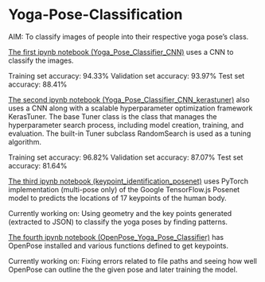 # Yoga-Pose-Classification

AIM: To classify images of people into their respective yoga pose’s class.

[The first ipynb notebook (Yoga_Pose_Classifier_CNN)](https://github.com/yj2811/Yoga-Pose-Classification/blob/main/Yoga_Pose_Classifier_CNN.ipynb) uses a CNN to classify the images.

Training set accuracy: 94.33%
Validation set accuracy: 93.97%
Test set accuracy: 88.41%

[The second ipynb notebook (Yoga_Pose_Classifier_CNN_kerastuner)](https://github.com/yj2811/Yoga-Pose-Classification/blob/main/Yoga_Pose_Classifier_CNN_kerastuner.ipynb) also uses a CNN along with a scalable hyperparameter optimization framework KerasTuner. The base Tuner class is the class that manages the hyperparameter search process, including model creation, training, and evaluation. The built-in Tuner subclass  RandomSearch is used as a tuning algorithm.

Training set accuracy: 96.82%
Validation set accuracy: 87.07%
Test set accuracy: 81.64%

[The third ipynb notebook (keypoint_identification_posenet)](https://github.com/yj2811/Yoga-Pose-Classification/blob/main/keypoint_identification_posenet_.ipynb) uses PyTorch implementation (multi-pose only) of the Google TensorFlow.js Posenet model to predicts the locations of 17 keypoints of the human body.

Currently working on: Using geometry and the key points generated (extracted to JSON) to classify the yoga poses by finding patterns.

[The fourth ipynb notebook (OpenPose_Yoga_Pose_Classifier)](https://github.com/yj2811/Yoga-Pose-Classification/blob/main/OpenPose_Yoga_Pose_Classifier.ipynb) has OpenPose installed and various functions defined to get keypoints.

Currently working on: Fixing errors related to file paths and seeing how well OpenPose can outline the the given pose and later training the model.
